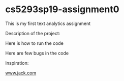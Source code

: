 # cs5293sp19-assignment0
This is my first text analytics assignment



Description of the project:


Here is how to run the code


Here are few bugs in the code




Inspiration:


www.jack.com

